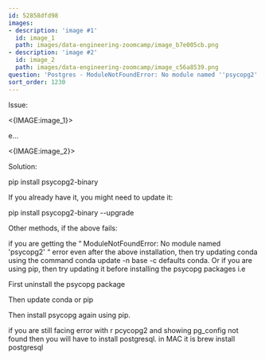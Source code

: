 ```yaml
---
id: 52858dfd98
images:
- description: 'image #1'
  id: image_1
  path: images/data-engineering-zoomcamp/image_b7e005cb.png
- description: 'image #2'
  id: image_2
  path: images/data-engineering-zoomcamp/image_c56a8539.png
question: 'Postgres - ModuleNotFoundError: No module named ''psycopg2'''
sort_order: 1230
---
```


Issue:

<{IMAGE:image_1}>

e…

<{IMAGE:image_2}>

Solution:

pip install psycopg2-binary

If you already have it, you might need to update it:

pip install psycopg2-binary --upgrade

Other methods, if the above fails:

if you are getting the “ ModuleNotFoundError: No module named 'psycopg2' “ error even after the above installation, then try updating conda using the command conda update -n base -c defaults conda. Or if you are using pip, then try updating it before installing the psycopg packages i.e

First uninstall the psycopg package

Then update conda or pip

Then install psycopg again using pip.

if you are still facing error with r pcycopg2 and showing pg_config not found then you will have to install postgresql. in MAC it is brew install postgresql

